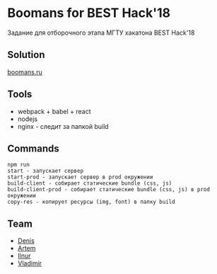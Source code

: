 # Boomans for BEST Hack'18
Задание для отборочного этапа МГТУ хакатона BEST Hack'18

## Solution
[boomans.ru](http://boomans.ru)

## Tools
* webpack + babel + react
* nodejs
* nginx - следит за папкой build

## Commands
    npm run
    start - запускает сервер
    start-prod - запускает сервер в prod окружении
    build-client - собирает статические bundle (css, js)
    build-client-prod - собирает статические bundle (css, js) в prod окружении
    copy-res - копирует ресурсы (img, font) в папку build

## Team
* [Denis](https://vk.com/proudraccoon) 
* [Artem](https://vk.com/bestk1ngarthur)
* [Ilnur](https://vk.com/id290864283)
* [Vladimir](https://vk.com/viewsharp)
